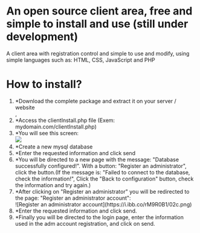 # An open source client area, free and simple to install and use (still under development)

<p>A client area with registration control and simple to use and modify, using simple languages such as: HTML, CSS, JavaScript and PHP</p>

# How to install?
<ol>
  <li>*Download the complete package and extract it on your server / website</li>,
  <li>*Access the clientInstall.php file (Exem: mydomain.com/clientInstall.php)</li>
  <li>*You will see this screen:<br><img src="https://i.ibb.co/cxXBrDq/01c.png"></li>
  <li>*Create a new mysql database</li>
  <li>*Enter the requested information and click send</li>
  <li>*You will be directed to a new page with the message: "Database successfully configured!". With a button: "Register an administrator", click the button.(If the message is: "Failed to connect to the database, check the information!", Click the "Back to configuration" button, check the information and try again.)</li>
  <li>*After clicking on "Register an administrator" you will be redirected to the page: "Register an administrator account":<br>![Register an administrator account](https://i.ibb.co/rM9R0B1/02c.png)</li>
  <li>*Enter the requested information and click send.</li>
  <li>*Finally you will be directed to the login page, enter the information used in the adm account registration, and click on send.</li>
</ol>










